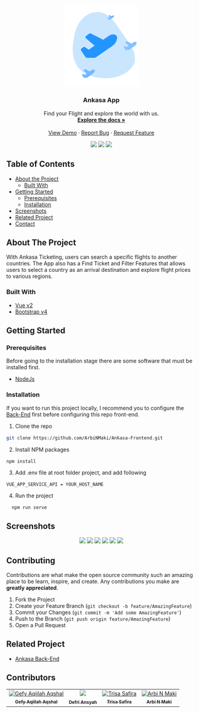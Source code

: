 
<p align="center">
  <a href="https://github.com/ArbiNMaki/Ankasa-Frontend">
    <img src="./screenshots/logo.png"  width="200px" alt="Logo">
  </a>
</p>
<h3 align="center">Ankasa App</h3>
  <p align="center">
    Find your Flight and explore the world with us.
  <br/>
    <a href="https://github.com/ArbiNMaki/Ankasa-Frontend"><strong>Explore the docs »</strong></a>
    <br /><br/>
    <a href="https://ankasa.netlify.app">View Demo</a>
    ·
    <a href="https://github.com/ArbiNMaki/Ankasa-Frontend">Report Bug</a>
    ·
    <a href="https://github.com/ArbiNMaki/Ankasa-Frontend">Request Feature</a>
  </p>
<p align="center">
 <img src="https://img.shields.io/github/repo-size/ArbiNMaki/Ankasa-Frontend?label=Repo%20Size">
 <a href="https://vuejs.org/"><img src="https://img.shields.io/badge/Vue-v2-green?style=flat"></a>
 <a href="https://getbootstrap.com/docs/4.6/getting-started/introduction"><img src="https://img.shields.io/badge/Bootstrap-v4-lightgreen?style=flat"></a>                                                                                                                                      
</p>

<!-- TABLE OF CONTENTS -->
 ## Table of Contents

* [About the Project](#about-the-project)
  * [Built With](#built-with)
* [Getting Started](#getting-started)
  * [Prerequisites](#prerequisites)
  * [Installation](#installation)
* [Screenshots](#screenshots)
* [Related Project](#related-project)
* [Contact](#contact)



<!-- ABOUT THE PROJECT -->
## About The Project


With Ankasa Ticketing, users can search a specific flights to another countries. The App also has a Find Ticket and Filter Features that allows users to select a country as an arrival destination and explore flight prices to various regions.

### Built With

* [Vue v2](https://vuejs.org/v2)
* [Bootstrap v4](https://getbootstrap.com/docs/4.6/getting-started/introduction/)


<!-- GETTING STARTED -->
## Getting Started

### Prerequisites

Before going to the installation stage there are some software that must be installed first.

* [NodeJs](https://nodejs.org/en/download/)

### Installation

If you want to run this project locally, I recommend you to configure the [Back-End](https://github.com/defri-ansyah/Ankasa-API) first before configuring this repo front-end.
1. Clone the repo
```sh
git clone https://github.com/ArbiNMaki/Ankasa-Frontend.git
```
 2. Install NPM packages
```
npm install
```
3. Add .env file at root folder project, and add following
```sh
VUE_APP_SERVICE_API = YOUR_HOST_NAME
```
4. Run the project
```
  npm run serve
```



<!-- ROADMAP -->
## Screenshots

<p align='center'>
  <span>
      <image width="200" src='./screenshots/profile.png' />
      <image width="200" src='./screenshots/search-result.png' />
      <image width="200" src='./screenshots/search-result2.png' />
      <image width="200" src='./screenshots/profile.png' />
      <image width="200" src='./screenshots/my-booking.png' />
      <image width="200" src='./screenshots/ticket.png' />
 </span>
</p>

<!-- CONTRIBUTING -->
## Contributing

Contributions are what make the open source community such an amazing place to be learn, inspire, and create. Any contributions you make are **greatly appreciated**.

1. Fork the Project
2. Create your Feature Branch (`git checkout -b feature/AmazingFeature`)
3. Commit your Changes (`git commit -m 'Add some AmazingFeature'`)
4. Push to the Branch (`git push origin feature/AmazingFeature`)
5. Open a Pull Request



## Related Project
- [Ankasa Back-End](https://github.com/defri-ansyah/Ankasa-API)


## Contributors

<center>
  <table>
    <tr>
      <td align="center">
        <a href="https://github.com/Gefyaqiilah">
          <img width="100" src="https://avatars.githubusercontent.com/u/54069791?v=4" alt="Gefy Aqiilah Aqshal"><br/>
          <sub><b>Gefy Aqiilah Aqshal</b></sub>
        </a>
      </td>
      <td align="center">
        <a href="https://github.com/defri-ansyah">
          <img width="100" src="https://avatars.githubusercontent.com/u/73015398?v=4 alt="Defri Ansyah"><br/>
          <sub><b>Defri Ansyah</b></sub>
        </a>
      </td>
      <td align="center">
        <a href="https://github.com/safiratrisa">
          <img width="100" src="https://avatars.githubusercontent.com/u/41407774?v=4" alt="Trisa Safira"><br/>
          <sub><b>Trisa Safira</b></sub>
        </a>
      </td>
      <td align="center">
        <a href="https://github.com/ArbiNMaki">
          <img width="100" src="https://avatars.githubusercontent.com/u/26770607?v=4" alt="Arbi N Maki"><br/>
          <sub><b>Arbi N Maki</b></sub>
        </a>
      </td>
    </tr>
  </table>
</center>


